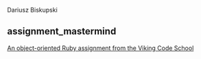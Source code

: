Dariusz Biskupski
## assignment_mastermind

[An object-oriented Ruby assignment from the Viking Code School](http://www.vikingcodeschool.com)
